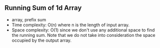 ## Running Sum of 1d Array

* array, prefix sum
* Time complexity: O(n) where n is the length of input array.
* Space complexity: O(1) since we don't use any additional space to find the running sum. Note that we do not take into consideration the space occupied by the output array.